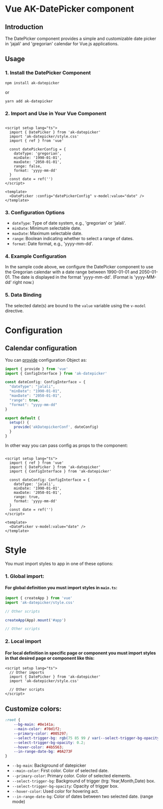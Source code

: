 # Vue AK-DatePicker component

## Introduction

The DatePicker component provides a simple and customizable date picker in 'jajali' and 'gregorian' calendar for Vue.js
applications.

## Usage

### 1. Install the DatePicker Component

```sh
npm install ak-datepicker
```

or

```sh
yarn add ak-datepicker
```

### 2. Import and Use in Your Vue Component

```vue

<script setup lang="ts">
  import { DatePicker } from 'ak-datepicker'
  import 'ak-datepicker/style.css'
  import { ref } from 'vue'

  const datePickerConfig = {
    dateType: 'gregorian',
    minDate: '1990-01-01',
    maxDate: '2050-01-01',
    range: false,
    format: 'yyyy-mm-dd'
  }
  const date = ref('')
</script>

<template>
  <DatePicker :config="datePickerConfig" v-model:value="date" />
</template>
```

### 3. Configuration Options

* `dateType`: Type of date system, e.g., 'gregorian' or 'jalali'.
* `minDate`: Minimum selectable date.
* `maxDate`: Maximum selectable date.
* `range`: Boolean indicating whether to select a range of dates.
* `format`: Date format, e.g., 'yyyy-mm-dd'.

### 4. Example Configuration

In the sample code above, we configure the DatePicker component to use the Gregorian calendar with a date range between
1990-01-01 and 2050-01-01. The date is displayed in the format 'yyyy-mm-dd'. (Format is 'yyyy-MM-dd' right now.)

### 5. Data Binding

The selected date(s) are bound to the `value` variable using the `v-model` directive.

# Configuration

## Calendar configuration

You can [provide](https://vuejs.org/guide/components/provide-inject.html) configuration Object as:

```ts
import { provide } from 'vue'
import { ConfigInterface } from 'ak-datepicker'

const dateConfig: ConfigInterface = {
  "dateType": "jalali",
  "minDate": "1990-01-01",
  "maxDate": "2050-01-01",
  "range": true,
  "format": "yyyy-mm-dd"
}

export default {
  setup() {
    provide('akDatepickerConf', dateConfig)
  }
}
```

In other way you can pass config as props to the <DatePicker /> component:

```vue

<script setup lang="ts">
  import { ref } from 'vue'
  import { DatePicker } from 'ak-datepicker'
  import { ConfigInterface } from 'ak-datepicker'

  const dateConfig: ConfigInterface = {
    dateType: 'jalali',
    minDate: '1990-01-01',
    maxDate: '2050-01-01',
    range: true,
    format: 'yyyy-mm-dd'
  }
  const date = ref('')
</script>

<template>
  <DatePicker v-model:value="date" />
</template>
```

# Style

You must import styles to app in one of these options:

### 1. Global import:
#### For global definition you must import styles in `main.ts`:

```ts
import { createApp } from 'vue'
import 'ak-datepicker/style.css'

// Other scripts

createApp(App).mount('#app')

// Other scripts
```

### 2. Local import
#### For local definition in specific page or component you must import styles in that desired page or component like this:

```vue
<script setup lang="ts">
  // Other imports
  import { DatePicker } from 'ak-datepicker'
  import 'ak-datepicker/style.css'
  
  // Other scripts
</script>
```

## Customize colors:
```css
:root {
    --bg-main: #0e141a;
    --main-color: #70d1f2;
    --primary-color: #005297;
    --select-trigger-bg: rgb(75 85 99 / var(--select-trigger-bg-opacity));
    --select-trigger-bg-opacity: 0.2;
    --hover-color: #4b5563;
    --in-range-date-bg: #0A273F
}
```

* `--bg-main`: Background of datepicker
* `--main-color`: First color. Color of selected date.
* `--primary-color`: Primary color. Color of selected elements.
* `--select-trigger-bg`: Background of trigger (trg: Year,Month,Date) box.
* `--select-trigger-bg-opacity`: Opacity of trigger box.
* `--hover-color`: Used color for hovering act.
* `--in-range-date-bg`: Color of dates between two selected date. (range mode)